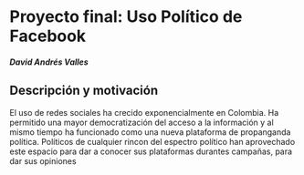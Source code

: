 # Proyecto final: Uso Político de Facebook
##### David Andrés Valles






## Descripción y motivación
El uso de redes sociales ha crecido exponencialmente en Colombia. Ha permitido una mayor democratización del acceso a la información y al mismo tiempo ha funcionado como una nueva plataforma de propanganda política. Políticos de cualquier rincon del espectro político han aprovechado este espacio para dar a conocer sus plataformas durantes campañas, para dar sus opiniones
